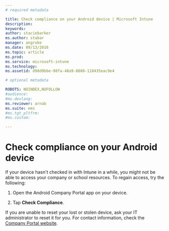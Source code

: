 ```yaml
---
# required metadata

title: Check compliance on your Android device | Microsoft Intune
description:
keywords:
author: staciebarkerms.author: stabar
manager: angrobe
ms.date: 09/13/2016
ms.topic: article
ms.prod:
ms.service: microsoft-intune
ms.technology:
ms.assetid: d98d9bbe-98fa-48a9-8808-110435eac9e4

# optional metadata

ROBOTS: NOINDEX,NOFOLLOW
#audience:
#ms.devlang:
ms.reviewer: arnab
ms.suite: ems
#ms.tgt_pltfrm:
#ms.custom:

---
```



# Check compliance on your Android device

If your device hasn't checked in with Intune in a while, you might not be able to access your company or school resources. To regain access, try the following:

1. Open the Android Company Portal app on your device.

2. Tap **Check Compliance**.

If you are unable to reset your lost or stolen device, ask your IT administrator to reset it for you. For contact information, check the [Company Portal website](http://portal.manage.microsoft.com).


